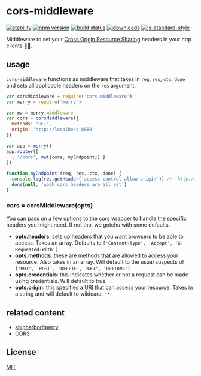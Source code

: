 # cors-middleware
[![stability][0]][1]
[![npm version][2]][3] [![build status][4]][5]
[![downloads][6]][7] [![js-standard-style][8]][9]

Middleware to set your [Cross Origin Resource Sharing][cr] headers in your http
clients ✌🏽.

## usage 
`cors-middleware` functions as middleware that takes in `req`, `res`, `ctx`,
`done` and sets all applicable headers on the `res` argument. 

```js
var corsMiddleware = require('cors-middleware')
var merry = require('merry')

var mw = merry.middleware
var cors = corsMiddleware({
  methods: 'GET',
  origin: 'http://localhost:8080'
})

var app = merry()
app.router([
  [ '/cors', mw([cors, myEndpoint]) ]
])

function myEndpoint (req, res, ctx, done) {
  console.log(res.getHeader('access-control-allow-origin')) // 'http://localhost:8080'
  done(null, 'woah cors headers are all set')
}
```

### cors = corsMiddleware(opts)
You can pass on a few options to the cors wrapper to handle the specific headers 
you might need. If not tho, we gotchu with some defaults.
- __opts.headers__: sets up headers that you want browsers to be able to access.
Takes an array. Defaults to `['Content-Type', 'Accept', 'X-Requested-With']`.
- __opts.methods__: these are methods that are allowed to access your resource.
Also takes in an array. Will default to the usual suspects of
`['PUT', 'POST', 'DELETE', 'GET', 'OPTIONS']`
- __opts.credentials__: this indicates whether or not a request can be made 
using credentials. Will default to true.
- __opts.origin__: this specifies a URI that can access your resource. Takes in 
a string and will default to wildcard, `'*'`

## related content 
- [shipharbor/merry][m]
- [CORS][cr]

## License
[MIT](https://tldrlegal.com/license/mit-license)

[0]: https://img.shields.io/badge/stability-experimental-orange.svg?style=flat-square
[1]: https://nodejs.org/api/documentation.html#documentation_stability_index
[2]: https://img.shields.io/npm/v/cors-middleware.svg?style=flat-square
[3]: https://npmjs.org/package/cors-middleware
[4]: https://img.shields.io/travis/shipharbor/cors-middleware/master.svg?style=flat-square
[5]: https://travis-ci.org/shipharbor/cors-middleware
[6]: http://img.shields.io/npm/dm/cors-middleware.svg?style=flat-square
[7]: https://npmjs.org/package/cors-middleware
[8]: https://img.shields.io/badge/code%20style-standard-brightgreen.svg?style=flat-square
[9]: https://github.com/feross/standard
[m]: https://github.com/shipharbor/merry
[cr]: https://developer.mozilla.org/en-US/docs/Web/HTTP/Access_control_CORS
